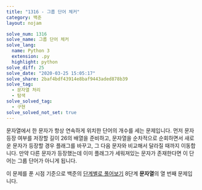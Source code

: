 ```yaml
---
title: "1316 - 그룹 단어 체커"
category: 백준
layout: nojam

solve_num: 1316
solve_name: 그룹 단어 체커
solve_lang:
  name: Python 3
  extension: .py
  highlight: python
solve_diff: 25
solve_date: "2020-03-25 15:05:17"
solve_share: 2baf4bdf43914e8baf9443aded878b39
solve_tag:
  - 문자열 처리
  - 탐색
solve_solved_tag:
  - 구현
solve_solved_not_set: true
---
```


문자열에서 한 문자가 항상 연속하게 위치한 단어의 개수를 세는 문제입니다. 먼저 문자 등장 여부를 저장할 길이 26의 배열을 준비하고, 문자열을 순차적으로 순회하면서 새로운 문자가 등장할 경우 플래그를 바꾸고, 그 다음 문자와 비교해서 달라질 때까지 이동합니다. 만약 다른 문자가 등장했는데 이미 플래그가 세워져있는 문자가 존재한다면 이 단어는 그룹 단어가 아니게 됩니다.

이 문제를 푼 시점 기준으로 백준의 [단계별로 풀어보기](http://noj.am/p/s) 8단계 **문자열**의 열 번째 문제입니다.
